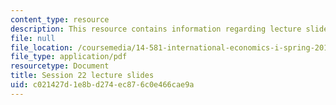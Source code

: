 ```yaml
---
content_type: resource
description: This resource contains information regarding lecture slide 22.
file: null
file_location: /coursemedia/14-581-international-economics-i-spring-2013/c021427d1e8bd274ec876c0e466cae9a_MIT14_581S13_Lecslides22.pdf
file_type: application/pdf
resourcetype: Document
title: Session 22 lecture slides
uid: c021427d-1e8b-d274-ec87-6c0e466cae9a
---
```

